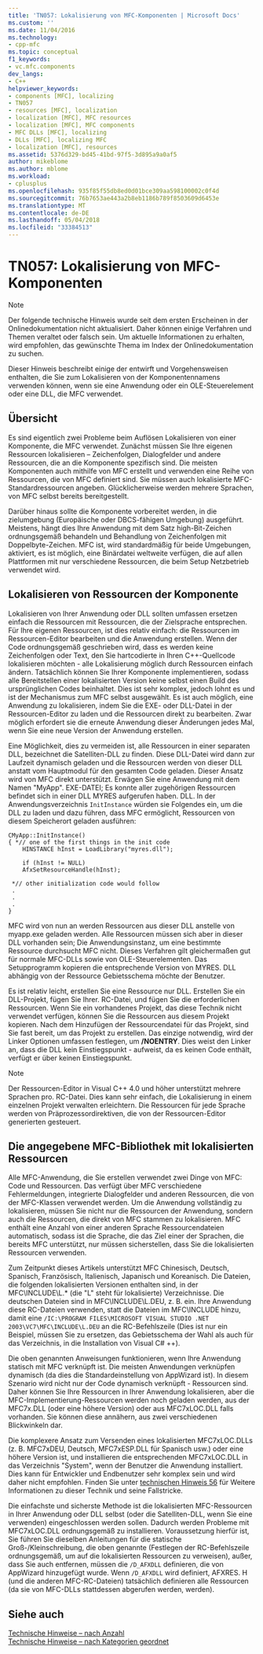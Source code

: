 ```yaml
---
title: 'TN057: Lokalisierung von MFC-Komponenten | Microsoft Docs'
ms.custom: ''
ms.date: 11/04/2016
ms.technology:
- cpp-mfc
ms.topic: conceptual
f1_keywords:
- vc.mfc.components
dev_langs:
- C++
helpviewer_keywords:
- components [MFC], localizing
- TN057
- resources [MFC], localization
- localization [MFC], MFC resources
- localization [MFC], MFC components
- MFC DLLs [MFC], localizing
- DLLs [MFC], localizing MFC
- localization [MFC], resources
ms.assetid: 5376d329-bd45-41bd-97f5-3d895a9a0af5
author: mikeblome
ms.author: mblome
ms.workload:
- cplusplus
ms.openlocfilehash: 935f85f55db8ed0d01bce309aa598100002c0f4d
ms.sourcegitcommit: 76b7653ae443a2b8eb1186b789f8503609d6453e
ms.translationtype: MT
ms.contentlocale: de-DE
ms.lasthandoff: 05/04/2018
ms.locfileid: "33384513"
---
```

# <a name="tn057-localization-of-mfc-components"></a>TN057: Lokalisierung von MFC-Komponenten
> [!NOTE]
>  Der folgende technische Hinweis wurde seit dem ersten Erscheinen in der Onlinedokumentation nicht aktualisiert. Daher können einige Verfahren und Themen veraltet oder falsch sein. Um aktuelle Informationen zu erhalten, wird empfohlen, das gewünschte Thema im Index der Onlinedokumentation zu suchen.  
  
 Dieser Hinweis beschreibt einige der entwirft und Vorgehensweisen enthalten, die Sie zum Lokalisieren von der Komponentennamens verwenden können, wenn sie eine Anwendung oder ein OLE-Steuerelement oder eine DLL, die MFC verwendet.  
  
## <a name="overview"></a>Übersicht  
 Es sind eigentlich zwei Probleme beim Auflösen Lokalisieren von einer Komponente, die MFC verwendet. Zunächst müssen Sie Ihre eigenen Ressourcen lokalisieren – Zeichenfolgen, Dialogfelder und andere Ressourcen, die an die Komponente spezifisch sind. Die meisten Komponenten auch mithilfe von MFC erstellt und verwenden eine Reihe von Ressourcen, die von MFC definiert sind. Sie müssen auch lokalisierte MFC-Standardressourcen angeben. Glücklicherweise werden mehrere Sprachen, von MFC selbst bereits bereitgestellt.  
  
 Darüber hinaus sollte die Komponente vorbereitet werden, in die zielumgebung (Europäische oder DBCS-fähigen Umgebung) ausgeführt. Meistens, hängt dies Ihre Anwendung mit dem Satz high-Bit-Zeichen ordnungsgemäß behandeln und Behandlung von Zeichenfolgen mit Doppelbyte-Zeichen. MFC ist, wird standardmäßig für beide Umgebungen, aktiviert, es ist möglich, eine Binärdatei weltweite verfügen, die auf allen Plattformen mit nur verschiedene Ressourcen, die beim Setup Netzbetrieb verwendet wird.  
  
## <a name="localizing-your-components-resources"></a>Lokalisieren von Ressourcen der Komponente  
 Lokalisieren von Ihrer Anwendung oder DLL sollten umfassen ersetzen einfach die Ressourcen mit Ressourcen, die der Zielsprache entsprechen. Für Ihre eigenen Ressourcen, ist dies relativ einfach: die Ressourcen im Ressourcen-Editor bearbeiten und die Anwendung erstellen. Wenn der Code ordnungsgemäß geschrieben wird, dass es werden keine Zeichenfolgen oder Text, den Sie hartcodierte in Ihren C++-Quellcode lokalisieren möchten - alle Lokalisierung möglich durch Ressourcen einfach ändern. Tatsächlich können Sie Ihrer Komponente implementieren, sodass alle Bereitstellen einer lokalisierten Version keine selbst einen Build des ursprünglichen Codes beinhaltet. Dies ist sehr komplex, jedoch lohnt es und ist der Mechanismus zum MFC selbst ausgewählt. Es ist auch möglich, eine Anwendung zu lokalisieren, indem Sie die EXE- oder DLL-Datei in der Ressourcen-Editor zu laden und die Ressourcen direkt zu bearbeiten. Zwar möglich erfordert sie die erneute Anwendung dieser Änderungen jedes Mal, wenn Sie eine neue Version der Anwendung erstellen.  
  
 Eine Möglichkeit, dies zu vermeiden ist, alle Ressourcen in einer separaten DLL, bezeichnet die Satelliten-DLL zu finden. Diese DLL-Datei wird dann zur Laufzeit dynamisch geladen und die Ressourcen werden von dieser DLL anstatt vom Hauptmodul für den gesamten Code geladen. Dieser Ansatz wird von MFC direkt unterstützt. Erwägen Sie eine Anwendung mit dem Namen "MyApp". EXE-DATEI; Es konnte aller zugehörigen Ressourcen befindet sich in einer DLL MYRES aufgerufen haben. DLL. In der Anwendungsverzeichnis `InitInstance` würden sie Folgendes ein, um die DLL zu laden und dazu führen, dass MFC ermöglicht, Ressourcen von diesem Speicherort geladen ausführen:  
  
```  
CMyApp::InitInstance()  
{ *// one of the first things in the init code  
    HINSTANCE hInst = LoadLibrary("myres.dll");

    if (hInst != NULL)  
    AfxSetResourceHandle(hInst);

 *// other initialization code would follow  
 .  
 .  
 .  
}  
```  
  
 MFC wird von nun an werden Ressourcen aus dieser DLL anstelle von myapp.exe geladen werden. Alle Ressourcen müssen sich aber in dieser DLL vorhanden sein; Die Anwendungsinstanz, um eine bestimmte Ressource durchsucht MFC nicht. Dieses Verfahren gilt gleichermaßen gut für normale MFC-DLLs sowie von OLE-Steuerelementen. Das Setupprogramm kopieren die entsprechende Version von MYRES. DLL abhängig von der Ressource Gebietsschema möchte der Benutzer.  
  
 Es ist relativ leicht, erstellen Sie eine Ressource nur DLL. Erstellen Sie ein DLL-Projekt, fügen Sie Ihrer. RC-Datei, und fügen Sie die erforderlichen Ressourcen. Wenn Sie ein vorhandenes Projekt, das diese Technik nicht verwendet verfügen, können Sie die Ressourcen aus diesem Projekt kopieren. Nach dem Hinzufügen der Ressourcendatei für das Projekt, sind Sie fast bereit, um das Projekt zu erstellen. Das einzige notwendig, wird der Linker Optionen umfassen festlegen, um **/NOENTRY**. Dies weist den Linker an, dass die DLL kein Einstiegspunkt - aufweist, da es keinen Code enthält, verfügt er über keinen Einstiegspunkt.  
  
> [!NOTE]
>  Der Ressourcen-Editor in Visual C++ 4.0 und höher unterstützt mehrere Sprachen pro. RC-Datei. Dies kann sehr einfach, die Lokalisierung in einem einzelnen Projekt verwalten erleichtern. Die Ressourcen für jede Sprache werden von Präprozessordirektiven, die von der Ressourcen-Editor generierten gesteuert.  
  
## <a name="using-the-provided-mfc-localized-resources"></a>Die angegebene MFC-Bibliothek mit lokalisierten Ressourcen  
 Alle MFC-Anwendung, die Sie erstellen verwendet zwei Dinge von MFC: Code und Ressourcen. Das verfügt über MFC verschiedene Fehlermeldungen, integrierte Dialogfelder und anderen Ressourcen, die von der MFC-Klassen verwendet werden. Um die Anwendung vollständig zu lokalisieren, müssen Sie nicht nur die Ressourcen der Anwendung, sondern auch die Ressourcen, die direkt von MFC stammen zu lokalisieren. MFC enthält eine Anzahl von einer anderen Sprache Ressourcendateien automatisch, sodass ist die Sprache, die das Ziel einer der Sprachen, die bereits MFC unterstützt, nur müssen sicherstellen, dass Sie die lokalisierten Ressourcen verwenden.  
  
 Zum Zeitpunkt dieses Artikels unterstützt MFC Chinesisch, Deutsch, Spanisch, Französisch, Italienisch, Japanisch und Koreanisch. Die Dateien, die folgenden lokalisierten Versionen enthalten sind, in der MFC\INCLUDE\L.* (die "L" steht für lokalisierte) Verzeichnisse. Die deutschen Dateien sind in MFC\INCLUDE\L.DEU, z. B. ein. Ihre Anwendung diese RC-Dateien verwenden, statt die Dateien im MFC\INCLUDE hinzu, damit eine `/IC:\PROGRAM FILES\MICROSOFT VISUAL STUDIO .NET 2003\VC7\MFC\INCLUDE\L.DEU` an die RC-Befehlszeile (Dies ist nur ein Beispiel, müssen Sie zu ersetzen, das Gebietsschema der Wahl als auch für das Verzeichnis, in die Installation von Visual C# ++).  
  
 Die oben genannten Anweisungen funktionieren, wenn Ihre Anwendung statisch mit MFC verknüpft ist. Die meisten Anwendungen verknüpfen dynamisch (da dies die Standardeinstellung von AppWizard ist). In diesem Szenario wird nicht nur der Code dynamisch verknüpft - Ressourcen sind. Daher können Sie Ihre Ressourcen in Ihrer Anwendung lokalisieren, aber die MFC-Implementierung-Ressourcen werden noch geladen werden, aus der MFC7x.DLL (oder eine höhere Version) oder aus MFC7xLOC.DLL falls vorhanden. Sie können diese annähern, aus zwei verschiedenen Blickwinkeln dar.  
  
 Die komplexere Ansatz zum Versenden eines lokalisierten MFC7xLOC.DLLs (z. B. MFC7xDEU, Deutsch, MFC7xESP.DLL für Spanisch usw.) oder eine höhere Version ist, und installieren die entsprechenden MFC7xLOC.DLL in das Verzeichnis "System", wenn der Benutzer die Anwendung installiert. Dies kann für Entwickler und Endbenutzer sehr komplex sein und wird daher nicht empfohlen. Finden Sie unter [technischen Hinweis 56](../mfc/tn056-installation-of-localized-mfc-components.md) für Weitere Informationen zu dieser Technik und seine Fallstricke.  
  
 Die einfachste und sicherste Methode ist die lokalisierten MFC-Ressourcen in Ihrer Anwendung oder DLL selbst (oder die Satelliten-DLL, wenn Sie eine verwenden) eingeschlossen werden sollen. Dadurch werden Probleme mit MFC7xLOC.DLL ordnungsgemäß zu installieren. Voraussetzung hierfür ist, Sie führen Sie dieselben Anleitungen für die statische Groß-/Kleinschreibung, die oben genannte (Festlegen der RC-Befehlszeile ordnungsgemäß, um auf die lokalisierten Ressourcen zu verweisen), außer, dass Sie auch entfernen, müssen die `/D_AFXDLL` definieren, die von AppWizard hinzugefügt wurde. Wenn `/D_AFXDLL` wird definiert, AFXRES. H (und die anderen MFC-RC-Dateien) tatsächlich definieren alle Ressourcen (da sie von MFC-DLLs stattdessen abgerufen werden, werden).  
  
## <a name="see-also"></a>Siehe auch  
 [Technische Hinweise – nach Anzahl](../mfc/technical-notes-by-number.md)   
 [Technische Hinweise – nach Kategorien geordnet](../mfc/technical-notes-by-category.md)

